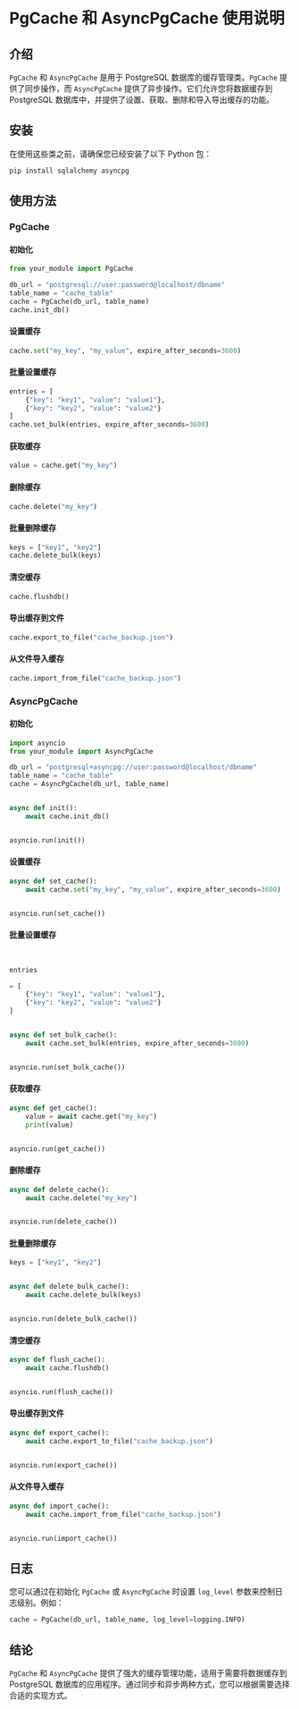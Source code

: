 # PgCache 和 AsyncPgCache 使用说明

## 介绍

`PgCache` 和 `AsyncPgCache` 是用于 PostgreSQL 数据库的缓存管理类。`PgCache` 提供了同步操作，而 `AsyncPgCache`
提供了异步操作。它们允许您将数据缓存到 PostgreSQL 数据库中，并提供了设置、获取、删除和导入导出缓存的功能。

## 安装

在使用这些类之前，请确保您已经安装了以下 Python 包：

```bash
pip install sqlalchemy asyncpg
```

## 使用方法

### PgCache

#### 初始化

```python
from your_module import PgCache

db_url = "postgresql://user:password@localhost/dbname"
table_name = "cache_table"
cache = PgCache(db_url, table_name)
cache.init_db()
```

#### 设置缓存

```python
cache.set("my_key", "my_value", expire_after_seconds=3600)
```

#### 批量设置缓存

```python
entries = [
    {"key": "key1", "value": "value1"},
    {"key": "key2", "value": "value2"}
]
cache.set_bulk(entries, expire_after_seconds=3600)
```

#### 获取缓存

```python
value = cache.get("my_key")
```

#### 删除缓存

```python
cache.delete("my_key")
```

#### 批量删除缓存

```python
keys = ["key1", "key2"]
cache.delete_bulk(keys)
```

#### 清空缓存

```python
cache.flushdb()
```

#### 导出缓存到文件

```python
cache.export_to_file("cache_backup.json")
```

#### 从文件导入缓存

```python
cache.import_from_file("cache_backup.json")
```

### AsyncPgCache

#### 初始化

```python
import asyncio
from your_module import AsyncPgCache

db_url = "postgresql+asyncpg://user:password@localhost/dbname"
table_name = "cache_table"
cache = AsyncPgCache(db_url, table_name)


async def init():
    await cache.init_db()


asyncio.run(init())
```

#### 设置缓存

```python
async def set_cache():
    await cache.set("my_key", "my_value", expire_after_seconds=3600)


asyncio.run(set_cache())
```

#### 批量设置缓存

```python


entries

= [
    {"key": "key1", "value": "value1"},
    {"key": "key2", "value": "value2"}
]


async def set_bulk_cache():
    await cache.set_bulk(entries, expire_after_seconds=3600)


asyncio.run(set_bulk_cache())
```

#### 获取缓存

```python
async def get_cache():
    value = await cache.get("my_key")
    print(value)


asyncio.run(get_cache())
```

#### 删除缓存

```python
async def delete_cache():
    await cache.delete("my_key")


asyncio.run(delete_cache())
```

#### 批量删除缓存

```python
keys = ["key1", "key2"]


async def delete_bulk_cache():
    await cache.delete_bulk(keys)


asyncio.run(delete_bulk_cache())
```

#### 清空缓存

```python
async def flush_cache():
    await cache.flushdb()


asyncio.run(flush_cache())
```

#### 导出缓存到文件

```python
async def export_cache():
    await cache.export_to_file("cache_backup.json")


asyncio.run(export_cache())
```

#### 从文件导入缓存

```python
async def import_cache():
    await cache.import_from_file("cache_backup.json")


asyncio.run(import_cache())
```

## 日志

您可以通过在初始化 `PgCache` 或 `AsyncPgCache` 时设置 `log_level` 参数来控制日志级别。例如：

```python
cache = PgCache(db_url, table_name, log_level=logging.INFO)
```

## 结论

`PgCache` 和 `AsyncPgCache` 提供了强大的缓存管理功能，适用于需要将数据缓存到 PostgreSQL
数据库的应用程序。通过同步和异步两种方式，您可以根据需要选择合适的实现方式。
